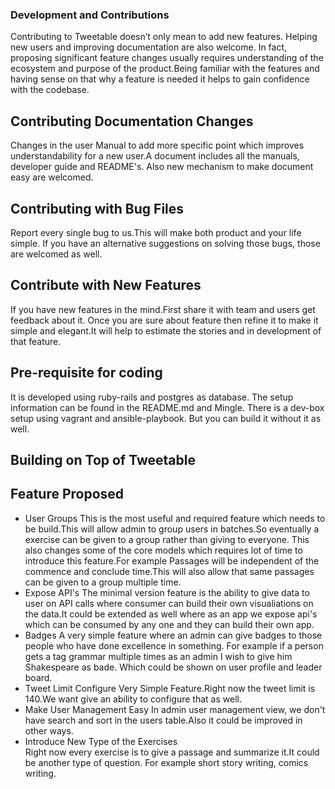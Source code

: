 ### Development and Contributions

Contributing to Tweetable doesn’t only mean to add new features. Helping new users and improving documentation are also welcome. In fact, proposing significant feature changes usually requires understanding of the ecosystem and purpose of the product.Being familiar with the features and having sense on that why a feature is needed it helps to gain confidence with the codebase.


## Contributing Documentation Changes
Changes in the user Manual to add more specific point which improves understandability for a new user.A document includes all the manuals, developer guide and README's. Also new mechanism to make document easy are welcomed.


## Contributing with Bug Files
Report every single bug to us.This will make both product and your life simple. If you have an alternative suggestions on solving those bugs, those are welcomed as well.

## Contribute with New Features
If you have new features in the mind.First share it with team and users get feedback about it. Once you are sure about feature then refine it to make it simple and elegant.It will help to estimate the stories and in development of that feature.

## Pre-requisite for coding
It is developed using ruby-rails and postgres as database.
The setup information can be found in the README.md and Mingle.
There is a dev-box setup using vagrant and ansible-playbook. But you can build it without it as well.

## Building on Top of Tweetable
<!-- uncompleted -->

## Feature Proposed
- User Groups
  This is the most useful and required feature which needs to be build.This will allow admin to group users in batches.So eventually a exercise can be given to a group rather than giving to everyone. This also changes some of the core models which requires lot of time to introduce this feature.For example Passages will be independent of the commence and conclude time.This will also allow that same passages can be given to a group multiple time.
- Expose API's
  The minimal version feature is the ability to give data to user on API calls where consumer can build their own visualiations on the data.It could be extended as well where as an app we expose api's which can be consumed by any one and they can build their own app.
- Badges
  A very simple feature where an admin can give badges to those people who have done excellence in something. For example if a person gets a tag grammar multiple times as an admin I wish to give him Shakespeare as bade.
  Which could be shown on user profile and leader board.
- Tweet Limit Configure
  Very Simple Feature.Right now the tweet limit is 140.We want give an ability to configure that as well.   
- Make User Management Easy
  In admin user management view, we don't have search and sort in the users table.Also it could be improved in other ways.
- Introduce New Type of the Exercises  
  Right now every exercise is to give a passage and summarize it.It could be another type of question. For example short story writing, comics writing.
